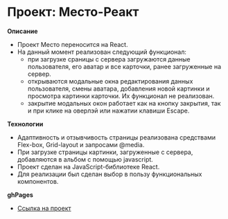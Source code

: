 # Проект: Место-Реакт

**Описание**

- Проект Место переносится на React.
- На данный момент реализован следующий функционал:
  - при загрузке сраницы с сервера загружаются данные пользователя, его аватар и все карточки, ранее загруженные на сервер.
  - открываются модальные окна редактирования данных пользователя, смены аватара, добавления новой картинки и просмотра картинки карточки. Их функционал не реализован.
  - закрытие модальных окон работает как на кнопку закрытия, так и при клике на оверлэй или нажатии клавиши Escape.

**Технологии**

- Адаптивность и отзывчивость страницы реализована средствами Flex-box, Grid-layout и запросами @media.
- При загрузке страницы картинки, загруженные с сервера, добавляются в альбом с помощью javascript.
- Проект сделан на JavaScript-библиотеке React.
- Для реализации был сделан выбор в пользу функциональных компонентов.

**ghPages**

- [Ссылка на проект](https://ivan1vasilyev.github.io/mesto-react/index.html)
